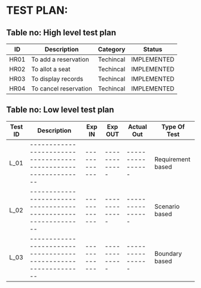 # TEST PLAN:

## Table no: High level test plan
| ID | Description | Category | Status | 
| ----- | ----- | ------- | ---------|
| HR01 | To add a reservation | Techincal | IMPLEMENTED |
| HR02 | To allot a seat | Techincal | IMPLEMENTED |
| HR03 | To display records | Techincal | IMPLEMENTED | 
| HR04 | To cancel reservation | Techincal |  IMPLEMENTED  |

## Table no: Low level test plan

| **Test ID** | **Description**                                              | **Exp IN** | **Exp OUT** | **Actual Out** |**Type Of Test**  |    
|-------------|--------------------------------------------------------------|------------|-------------|----------------|------------------|
|  L_01       |--------------------------------------------------------------|  ------------|-------------|----------------|Requirement based |
|  L_02       |--------------------------------------------------------------|  ------------|-------------|----------------|Scenario based    |
|  L_03       |--------------------------------------------------------------|  ------------|-------------|----------------|Boundary based    |
